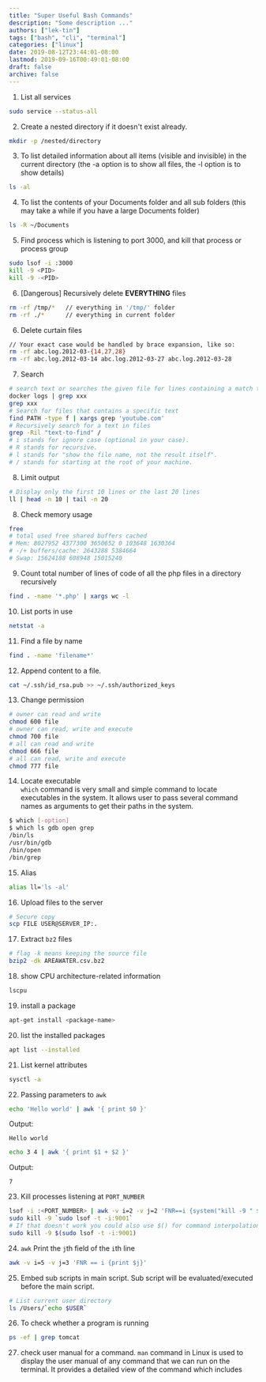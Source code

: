 ```yaml
---
title: "Super Useful Bash Commands"
description: "Some description ..."
authors: ["lek-tin"]
tags: ["bash", "cli", "terminal"]
categories: ["linux"]
date: 2019-08-12T23:44:01-08:00
lastmod: 2019-09-16T00:49:01-08:00
draft: false
archive: false
---
```

1. List all services
```bash
sudo service --status-all
```

2. Create a nested directory if it doesn't exist already.
```bash
mkdir -p /nested/directory
```

3. To list detailed information about all items (visible and invisible) in the current directory (the -a option is to show all files, the -l option is to show details)
```bash
ls -al
```

4. To list the contents of your Documents folder and all sub folders (this may take a while if you have a large Documents folder)
```bash
ls -R ~/Documents
```

5. Find process which is listening to port 3000, and kill that process or process group
```bash
sudo lsof -i :3000
kill -9 <PID>
kill -9 -<PID>
```

6. [Dangerous] Recursively delete **EVERYTHING** files
```bash
rm -rf /tmp/*   // everything in '/tmp/' folder
rm -rf ./*      // everything in current folder
```

6. Delete curtain files
```bash
// Your exact case would be handled by brace expansion, like so:
rm -rf abc.log.2012-03-{14,27,28}
rm -rf abc.log.2012-03-14 abc.log.2012-03-27 abc.log.2012-03-28
```

7. Search
```bash
# search text or searches the given file for lines containing a match to the given strings or words.
docker logs | grep xxx
grep xxx
# Search for files that contains a specific text
find PATH -type f | xargs grep 'youtube.com'
# Recursively search for a text in files
grep -Ril "text-to-find" /
# i stands for ignore case (optional in your case).
# R stands for recursive.
# l stands for "show the file name, not the result itself".
# / stands for starting at the root of your machine.
``` 

8. Limit output
```bash
# Display only the first 10 lines or the last 20 lines
ll | head -n 10 | tail -n 20
```

8. Check memory usage
```bash
free
# total used free shared buffers cached
# Mem: 8027952 4377300 3650652 0 103648 1630364
# -/+ buffers/cache: 2643288 5384664
# Swap: 15624188 608948 15015240
```

9. Count total number of lines of code of all the php files in a directory recursively
```bash
find . -name '*.php' | xargs wc -l
```

10. List ports in use
```bash
netstat -a
```

11. Find a file by name
```bash
find . -name 'filename*'
```
12. Append content to a file.
```bash
cat ~/.ssh/id_rsa.pub >> ~/.ssh/authorized_keys
```
13. Change permission
```bash
# owner can read and write
chmod 600 file
# owner can read, write and execute
chmod 700 file
# all can read and write
chmod 666 file
# all can read, write and execute
chmod 777 file
```
14. Locate executable  
`which` command is very small and simple command to locate executables in the system. It allows user to pass several command names as arguments to get their paths in the system.
```bash
$ which [-option]
$ which ls gdb open grep
/bin/ls
/usr/bin/gdb
/bin/open
/bin/grep
```
15. Alias
```bash
alias ll='ls -al'
```
16. Upload files to the server
```bash
# Secure copy
scp FILE USER@SERVER_IP:.
```
17. Extract `bz2` files
```bash
# flag -k means keeping the source file
bzip2 -dk AREAWATER.csv.bz2
```
18. show CPU architecture-related information
```bash
lscpu
```
19. install a package
```bash
apt-get install <package-name>
```
20. list the installed packages
```bash
apt list --installed
```
21. List kernel attributes
```bash
sysctl -a
```
22. Passing parameters to `awk`
```bash
echo 'Hello world' | awk '{ print $0 }'
```
Output:
```
Hello world
```
```bash
echo 3 4 | awk '{ print $1 + $2 }'
```
Output:
```
7
```
23. Kill processes listening at `PORT_NUMBER`
```bash
lsof -i :<PORT_NUMBER> | awk -v i=2 -v j=2 'FNR==i {system("kill -9 " $2)}'
sudo kill -9 `sudo lsof -t -i:9001`
# If that doesn't work you could also use $() for command interpolation:
sudo kill -9 $(sudo lsof -t -i:9001)
```
24. `awk` Print the `j`th field of the `i`th line
```bash
awk -v i=5 -v j=3 'FNR == i {print $j}'
```
25. Embed sub scripts in main script. Sub script will be evaluated/executed before the main script.
```bash
# List current user directory
ls /Users/`echo $USER`
```
26. To check whether a program is running
```bash
ps -ef | grep tomcat
```

27. check user manual for a command. `man` command in Linux is used to display the user manual of any command that we can run on the terminal. It provides a detailed view of the command which includes